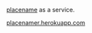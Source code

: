 [placename](https://github.com/substack/placename) as a service.

[placenamer.herokuapp.com](http://placenamer.herokuapp.com/)